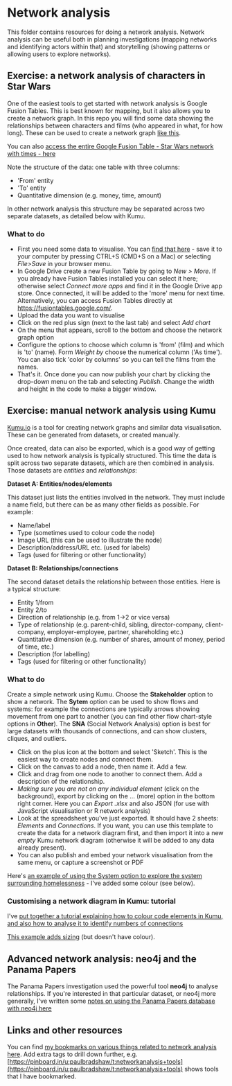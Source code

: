 # Network analysis

This folder contains resources for doing a network analysis. Network analysis can be useful both in planning investigations (mapping networks and identifying actors within that) and storytelling (showing patterns or allowing users to explore networks).

## Exercise: a network analysis of characters in Star Wars

One of the easiest tools to get started with network analysis is Google Fusion Tables. This is best known for mapping, but it also allows you to create a network graph. In this repo you will find some data showing the relationships between characters and films (who appeared in what, for how long). These can be used to create a network graph [like this](https://fusiontables.googleusercontent.com/embedviz?containerId=googft-gviz-canvas&viz=GVIZ&t=GRAPH&gc=true&gd=true&sdb=1&rmax=100000&q=select+col0,+col1,+col2+from+1zYTCsra3gSDmmqKgLPqsT0KQlkGD2OSY71TOU9bQ&qrs=+where+col0+%3E%3D+&qre=+and+col0+%3C%3D+&qe&uiversion=2&state=%7B%22ps%22:%221_0_2p_0_5_2_-p_6_i_-1f_4_-e_m_a_-1i_-1q_3_16_1d_1_15_-8_d_-13_-h_2_1u_z_b_-p_-12_e_-2b_2a_f_c_3_8_1j_b_c_2n_18_k_11_l_9_-h_-6_h_-g_-1v_g_19_-t_p_3d_j_q_-2e_-1w_j_-1q_-2l_r_3_-1y_l_-2s_2u_t_-31_24_m_3a_-p_v_-23_-2b_u_25_1u_10_-1b_1g_z_-2a_-1e_11_-29_31_i_2c_-p_s_26_1f_14_3j_-e_x_3m_-1_15_14_-25_17_-34_2k_18_14_29_16_-6_1w_19_3e_v_1b_a_1j_1e_1t_1z_1d_-32_1p_1f_2m_1s_1c_j_t_1h_-2e_-2e_1g_d_1w_1i_w_-2g_1k_-2m_-1i_1n_3x_5_1m_m_-2m_1p_1f_-27_1q_24_26_1s_2g_23_1r_-18_-18_1l_9_n_1j_-22_10_1w_3u_-o_1v_-3k_2k_1u_-1u_18_22_16_-2u_20_-2y_-1v_21_-2u_-2b_23_45_-6_25_2p_2a_28_-1e_1_27_-3v_2c_26_47_-i_29_-19_8_24_1i_-2n_12_34_25_2a_1f_31_2b_-3z_1z_n_-45_-1w_o_-57_21_1t_4h_2h_w_-5s_27_y_-5m_18_13_-5r_1p_1a_65_-h_1o_66_7_7_46_-1z_1y_-r_3a_1x_-4z_-1n_1z_59_1p_2c_-3w_k_%22,%22cx%22:20.18904830628475,%22cy%22:-0.21896961370335616,%22sw%22:985.6943560771015,%22sh%22:330.25841827325564,%22z%22:1.2466226231977893%7D&gco_forceIFrame=true&gco_hasLabelsColumn=true&width=1000&height=600).

You can also [access the entire Google Fusion Table - Star Wars network with times - here](https://www.google.com/fusiontables/DataSource?docid=1zYTCsra3gSDmmqKgLPqsT0KQlkGD2OSY71TOU9bQ)

Note the structure of the data: one table with three columns:

* 'From' entity
* 'To' entity
* Quantitative dimension (e.g. money, time, amount)

In other network analysis this structure may be separated across two separate datasets, as detailed below with Kumu.

### What to do

* First you need some data to visualise. You can [find that here](https://raw.githubusercontent.com/paulbradshaw/MED7369-Specialist-Investigative-Journalism/master/networkanalysis/StarWarsNetworkWithTimes.csv) - save it to your computer by pressing CTRL+S (CMD+S on a Mac) or selecting *File>Save* in your browser menu.
* In Google Drive create a new Fusion Table by going to *New > More*. If you already have Fusion Tables installed you can select it here; otherwise select *Connect more apps* and find it in the Google Drive app store. Once connected, it will be added to the 'more' menu for next time. Alternatively, you can access Fusion Tables directly at https://fusiontables.google.com/.
* Upload the data you want to visualise
* Click on the red plus sign (next to the last tab) and select *Add chart*
* On the menu that appears, scroll to the bottom and choose the network graph option
* Configure the options to choose which column is 'from' (film) and which is 'to' (name). Form *Weight by* choose the numerical column ('As time'). You can also tick 'color by columns' so you can tell the films from the names.
* That's it. Once done you can now publish your chart by clicking the drop-down menu on the tab and selecting *Publish*. Change the width and height in the code to make a bigger window.



## Exercise: manual network analysis using Kumu

[Kumu.io](https://kumu.io/) is a tool for creating network graphs and similar data visualisation. These can be generated from datasets, or created manually. 

Once created, data can also be exported, which is a good way of getting used to how network analysis is typically structured. This time the data is split across two separate datasets, which are then combined in analysis. Those datasets are *entities* and *relationships*:

**Dataset A: Entities/nodes/elements**

This dataset just lists the entities involved in the network. They must include a name field, but there can be as many other fields as possible. For example:

* Name/label
* Type (sometimes used to colour code the node)
* Image URL (this can be used to illustrate the node)
* Description/address/URL etc. (used for labels)
* Tags (used for filtering or other functionality)

**Dataset B: Relationships/connections**

The second dataset details the relationship between those entities. Here is a typical structure:

* Entity 1/from
* Entity 2/to
* Direction of relationship (e.g. from 1->2 or vice versa)
* Type of relationship (e.g. parent-child, sibling, director-company, client-company, employer-employee, partner, shareholding etc.)
* Quantitative dimension (e.g. number of shares, amount of money, period of time, etc.)
* Description (for labelling)
* Tags (used for filtering or other functionality)

### What to do

Create a simple network using Kumu. Choose the **Stakeholder** option to show a network. The **Sytem** option can be used to show flows and systems: for example the connections are typically arrows showing movement from one part to another (you can find other flow chart-style options in **Other**). The **SNA** (Social Network Analysis) option is best for large datasets with thousands of connections, and can show clusters, cliques, and outliers. 

* Click on the plus icon at the bottom and select 'Sketch'. This is the easiest way to create nodes and connect them.
* Click on the canvas to add a node, then name it. Add a few.
* Click and drag from one node to another to connect them. Add a description of the relationship.
* *Making sure you are not on any individual element* (click on the background), export by clicking on the ... (more) option in the bottom right corner. Here you can *Export .xlsx* and also JSON (for use with JavaScript visualisation or R network analysis)
* Look at the spreadsheet you've just exported. It should have 2 sheets: *Elements* and *Connections*. If you want, you can use this template to create the data for a network diagram first, and then import it into a new *empty* Kumu network diagram (otherwise it will be added to any data already present).
* You can also publish and embed your network visualisation from the same menu, or capture a screenshot or PDF

Here's [an example of using the System option to explore the system surrounding homelessness](https://kumu.io/paulbradshaw/homelessness) - I've added some colour (see below).

### Customising a network diagram in Kumu: tutorial

I've [put together a tutorial explaining how to colour code elements in Kumu, and also how to analyse it to identify numbers of connections](https://docs.google.com/document/d/e/2PACX-1vTQVZsPzYX0u-FtCrpWpO7G8nCO35UMoZuQX-T4x7m5P633IV7D28ThsFVg2ptkVvztoaJVcpR8Hd2G/pub)

[This example adds sizing](https://kumu.io/paulbradshaw/homelessness-import) (but doesn't have colour).

## Advanced network analysis: neo4j and the Panama Papers

The Panama Papers investigation used the powerful tool **neo4j** to analyse relationships. If you're interested in that particular dataset, or neo4j more generally, I've written some [notes on using the Panama Papers database with neo4j here](https://github.com/paulbradshaw/MED7369-Specialist-Investigative-Journalism/blob/master/networkanalysis/neo4j.md)

## Links and other resources

You can find [my bookmarks on various things related to network analysis here](https://pinboard.in/u:paulbradshaw/t:networkanalysis). Add extra tags to drill down further, e.g. [https://pinboard.in/u:paulbradshaw/t:networkanalysis+tools](https://pinboard.in/u:paulbradshaw/t:networkanalysis+tools) shows tools that I have bookmarked.
